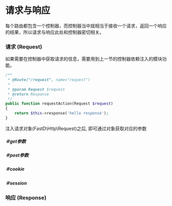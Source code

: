 # 请求与响应

每个路由都包含一个控制器，而控制器当中就相当于接收一个请求，返回一个响应的结果，所以请求与响应此处和控制器密切相关。

### 请求 (Request)

如果需要在控制器中获取请求的信息，需要用到上一节的控制器依赖注入的模块功能。

```php
/**
 * @Route("/request", name="request")
 *
 * @param Request $request
 * @return Response
 */
public function requestAction(Request $request)
{
    return $this->response('hello response');
}
```

注入请求对象(FastD\Http\Request)之后, 即可通过对象获取对应的参数



##### ＃get参数

##### ＃post参数

##### ＃cookie

##### ＃session

### 响应 (Response)

